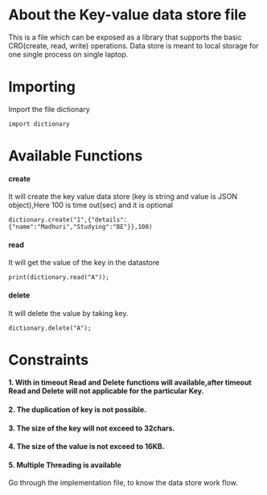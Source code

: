 # About the Key-value data store file

This is a file which can be exposed as a library that supports the basic CRD(create, read, write) operations. Data store is meant to local storage for one single process on single laptop.


# Importing
  Import the file dictionary
 ```
 import dictionary 
 ```

# Available Functions



#### create
It will create the key value data store (key is string and value is JSON object),Here 100 is time out(sec) and it is optional
```
dictionary.create("1",{"details":{"name":"Madhuri","Studying":"BE"}},100)

```

#### read 
It will get the value of the key in the datastore
```
print(dictionary.read("A"));

```
#### delete
It will delete the value by taking key.
```
dictionary.delete("A");
```

# Constraints
#### 1. With in timeout Read and Delete functions will available,after timeout Read and Delete will not applicable for the particular Key.
#### 2. The duplication of key is not possible.
#### 3. The size of the key will not exceed to 32chars.
#### 4. The size of the value is not exceed to 16KB.
#### 5. Multiple Threading is available


Go through the implementation file, to know the data store work flow. 




